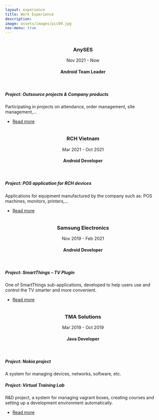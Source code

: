 ```yaml
---
layout: experience
title: Work Experience
description: 
image: assets/images/pic09.jpg
nav-menu: true
---
```


<section id="two" class="spotlights">
	<section>
		<a href="generic.html" class="image">
			<img src="{% link assets/images/pic_anyses.webp %}" alt="" data-position="center center" />
		</a>
		<div class="content">
			<div class="inner">
				<header class="major">
					<h3>AnySES</h3>Nov 2021 - Now
                    <h4>Android Team Leader</h4>
				</header>
                <h5>Project: Outsource projects & Company products</h5>
				<p>
                    Participating in projects on attendance, order management, site management,...
                </p>
				<ul class="actions">
					<li><a href="experience/anyses.html" class="button">Read more</a></li>
				</ul>
			</div>
		</div>
	</section>
	<section>
		<a href="generic.html" class="image">
			<img src="{% link assets/images/pic_rch.jpeg %}" alt="" data-position="top center" />
		</a>
		<div class="content">
			<div class="inner">
				<header class="major">
					<h3>RCH Vietnam</h3>Mar 2021 - Oct 2021 
                    <h4>Android Developer</h4>
				</header>
                <h5>Project: POS application for RCH devices</h5>
				<p>
                    Applications for equipment manufactured by the company such as: POS machines, monitors, printers,...
                </p>
				<ul class="actions">
					<li><a href="experience/rch.html" class="button">Read more</a></li>
				</ul>
			</div>
		</div>
	</section>
	<section>
		<a href="generic.html" class="image">
			<img src="{% link assets/images/pic_samsung.jpeg %}" alt="" data-position="25% 25%" />
		</a>
		<div class="content">
			<div class="inner">
				<header class="major">
					<h3>Samsung Electronics</h3>Nov 2019 - Feb 2021
                    <h4>Android Developer</h4>
				</header>
                <h5>Project: SmartThings – TV Plugin</h5>
				<p>
                    One of SmartThings sub-applications, developed to help users use and control the TV smarter and more convenient.
                </p>
				<ul class="actions">
					<li><a href="experience/samsung.html" class="button">Read more</a></li>
				</ul>
			</div>
		</div>
	</section>
    <section>
		<a href="generic.html" class="image">
			<img src="{% link assets/images/pic_tma.jpeg %}" alt="" data-position="25% 25%" />
		</a>
		<div class="content">
			<div class="inner">
				<header class="major">
					<h3>TMA Solutions</h3>Mar 2019 - Oct 2019 
                    <h4>Java Developer</h4>
				</header>
                <h5>Project: Nokia project</h5>
				<p>A system for managing devices, networks, software, etc.</p>
                <h5>Project: Virtual Training Lab</h5>
                <p>
                    R&D project, a system for managing vagrant boxes, creating courses and setting up a development environment automatically.
                </p>
				<ul class="actions">
					<li><a href="experience/tma.html" class="button">Read more</a></li>
				</ul>
			</div>
		</div>
	</section>
</section>